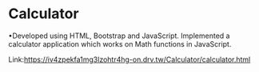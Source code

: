 # Calculator

•Developed using HTML, Bootstrap and JavaScript. Implemented a calculator application which works on Math functions in JavaScript.

Link:https://iv4zpekfa1mg3lzohtr4hg-on.drv.tw/Calculator/calculator.html
